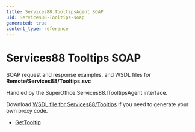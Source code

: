 ```yaml
---
title: Services88.TooltipsAgent SOAP
uid: Services88-Tooltips-soap
generated: true
content_type: reference
---
```


# Services88 Tooltips SOAP

SOAP request and response examples, and WSDL files for **Remote/Services88/Tooltips.svc**

Handled by the <see cref="T:SuperOffice.Services88.ITooltipsAgent">SuperOffice.Services88.ITooltipsAgent</see> interface.



Download [WSDL file for Services88/Tooltips](../Services88-Tooltips.md) if you need to generate your own proxy code.

* [GetTooltip](GetTooltip.md)


